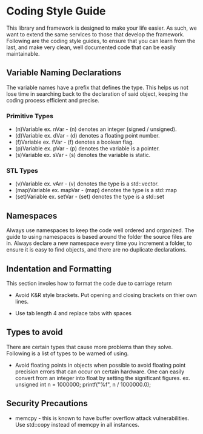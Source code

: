 # Coding Style Guide

This library and framework is designed to make your life easier. As such, we want to extend the same services to those that develop the framework. Following are the coding style guides, to ensure that you can learn from the last, and make very clean, well documented code that can be easily maintainable.


## Variable Naming Declarations

The variable names have a prefix that defines the type. This helps us not lose time in searching back to the declaration of said object, keeping the coding process efficient and precise.

### Primitive Types

* (n)Variable ex. nVar - (n) denotes an integer (signed / unsigned).
* (d)Variable ex. dVar - (d) denotes a floating point number.
* (f)Variable ex. fVar - (f) denotes a boolean flag.
* (p)Variable ex. pVar - (p) denotes the variable is a pointer.
* (s)Variable ex. sVar - (s) denotes the variable is static.

### STL Types

* (v)Variable ex. vArr     - (v)   denotes the type is a std::vector.
* (map)Variable ex. mapVar - (map) denotes the type is a std::map
* (set)Variable ex. setVar - (set) denotes the type is a std::set


## Namespaces

Always use namespaces to keep the code well ordered and organized. The guide to using namespaces is based around the folder the source files are in. Always declare a new namespace every time you increment a folder, to ensure it is easy to find objects, and there are no duplicate declarations.


## Indentation and Formatting

This section involes how to format the code due to carriage return

* Avoid K&R style brackets. Put opening and closing brackets on thier own lines.

* Use tab length 4 and replace tabs with spaces


## Types to avoid

There are certain types that cause more problems than they solve. Following is a list of types to be warned of using.

* Avoid floating points in objects when possible to avoid floating point precision errors that can occur on certain hardware. One can easily convert from an integer into float by setting the significant figures. ex. unsigned int n = 1000000; printf("%f", n / 1000000.0);


## Security Precautions

* memcpy - this is known to have buffer overflow attack vulnerabilities. Use std::copy instead of memcpy in all instances.
